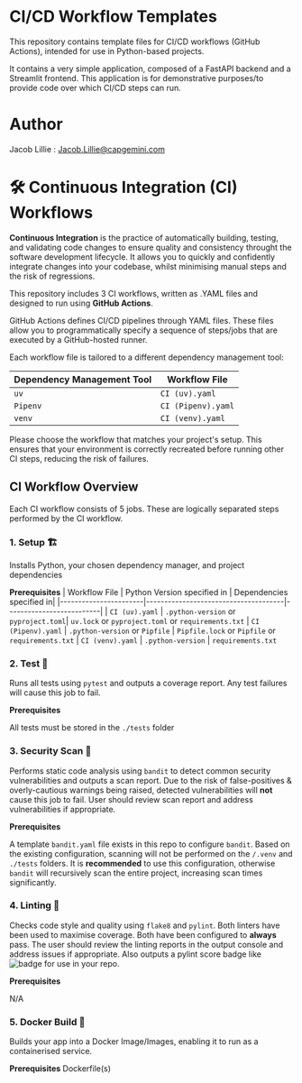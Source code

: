 # CI/CD Workflow Templates
This repository contains template files for CI/CD workflows (GitHub Actions), intended for use in Python-based projects.

It contains a very simple application, composed of a FastAPI backend and a Streamlit frontend. This application is for demonstrative purposes/to provide code over which CI/CD steps can run.


# Author
Jacob Lillie : Jacob.Lillie@capgemini.com

# 🛠️ Continuous Integration (CI) Workflows

**Continuous Integration** is the practice of automatically building, testing, and validating code changes to ensure quality and consistency throught the software development lifecycle. It allows you to quickly and confidently integrate changes into your codebase, whilst minimising manual steps and the risk of regressions. 

This repository includes 3 CI workflows, written as .YAML files and designed to run using **GitHub Actions**. 

GitHub Actions defines CI/CD pipelines through YAML files. These files allow you to programmatically specify a sequence of steps/jobs that are executed by a GitHub-hosted runner.

Each workflow file is tailored to a different dependency management tool:

| Dependency Management Tool | Workflow File         |
|-------------|-----------------------|
| `uv`        | `CI (uv).yaml`        |
| `Pipenv`    | `CI (Pipenv).yaml`    |
| `venv`      | `CI (venv).yaml`      |


Please choose the workflow that matches your project's setup. This ensures that your environment is correctly recreated before running other CI steps, reducing the risk of failures.

## CI Workflow Overview
Each CI workflow consists of 5 jobs. These are logically separated steps performed by the CI workflow.

### 1. Setup 🏗️
Installs Python, your chosen dependency manager, and project dependencies

**Prerequisites**
| Workflow File         | Python Version specified in          | Dependencies specified in|
|-----------------------|--------------------------------------|--------------------------|
| `CI (uv).yaml`        | `.python-version` or `pyproject.toml`| `uv.lock`  or `pyproject.toml` or `requirements.txt`
| `CI (Pipenv).yaml`    | `.python-version` or `Pipfile`       | `Pipfile.lock`  or `Pipfile` or `requirements.txt`
| `CI (venv).yaml`      | `.python-version`                    | `requirements.txt`

### 2. Test 🧪
Runs all tests using `pytest` and outputs a coverage report. Any test failures will cause this job to fail.

**Prerequisites** 

All tests must be stored in the `./tests` folder

### 3. Security Scan 🛂
Performs static code analysis using `bandit` to detect common security vulnerabilities and outputs a scan report. Due to the risk of false-positives & overly-cautious warnings being raised, detected vulnerabilities will **not** cause this job to fail. User should review scan report and address vulnerabilities if appropriate.

**Prerequisites**

A template `bandit.yaml` file exists in this repo to configure `bandit`. Based on the existing configuration, scanning will not be performed on the `/.venv` and `./tests` folders. It is **recommended** to use this configuration, otherwise `bandit` will recursively scan the entire project, increasing scan times significantly. 

### 4. Linting 🧹
Checks code style and quality using `flake8` and `pylint`. Both linters have been used to maximise coverage. Both have been configured to **always** pass. The user should review the linting reports in the output console and address issues if appropriate. Also outputs a pylint score badge like ![badge](https://img.shields.io/badge/pylint-10.0-green) for use in your repo.

**Prerequisites**

N/A

### 5. Docker Build 🐋
Builds your app into a Docker Image/Images, enabling it to run as a containerised service.

**Prerequisites**
Dockerfile(s)


